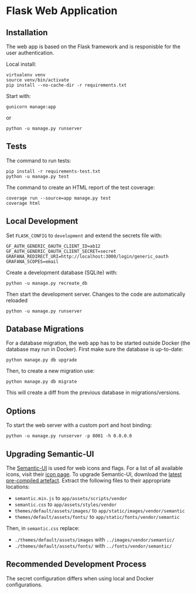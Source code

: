 # Flask Web Application

## Installation

The web app is based on the Flask framework and is responisble for the user authentication.

Local install:

    virtualenv venv
    source venv/bin/activate
    pip install --no-cache-dir -r requirements.txt

Start with:

    gunicorn manage:app

or

    python -u manage.py runserver

## Tests

The command to run tests:

    pip install -r requirements-test.txt
    python -u manage.py test

The command to create an HTML report of the test coverage:

    coverage run --source=app manage.py test
    coverage html

## Local Development

Set `FLASK_CONFIG` to `development` and extend the secrets file with:

    GF_AUTH_GENERIC_OAUTH_CLIENT_ID=ab12
    GF_AUTH_GENERIC_OAUTH_CLIENT_SECRET=secret
    GRAFANA_REDIRECT_URI=http://localhost:3000/login/generic_oauth
    GRAFANA_SCOPES=email

Create a development database (SQLite) with:

    python -u manage.py recreate_db

Then start the development server. Changes to the code are automatically reloaded

    python -u manage.py runserver

## Database Migrations

For a database migration, the web app has to be started outside Docker (the database may run in Docker). First make sure the database is up-to-date:

    python manage.py db upgrade

Then, to create a new migration use:

    python manage.py db migrate

This will create a diff from the previous database in migrations/versions.

## Options

To start the web server with a custom port and host binding:

    python -u manage.py runserver -p 8001 -h 0.0.0.0

## Upgrading Semantic-UI

The [Semantic-UI][1] is used for web icons and flags. For a list of all available icons, visit their [icon page][2]. To upgrade Semantic-UI, download the [latest pre-compiled artefact][3]. Extract the following files to their appropriate locations:

- `semantic.min.js` to `app/assets/scripts/vendor`
- `semantic.css` to `app/assets/styles/vendor`
- `themes/default/assets/images/` to `app/static/images/vendor/semantic`
- `themes/default/assets/fonts/` to `app/static/fonts/vendor/semantic`

Then, in `semantic.css` replace:

- `./themes/default/assets/images` with `../images/vendor/semantic/`
- `./themes/default/assets/fonts/` with `../fonts/vendor/semantic/`

## Recommended Development Process

The secret configuration differs when using local and Docker configurations.


[1]: https://semantic-ui.com/
[2]: https://semantic-ui.com/elements/icon.html
[3]: https://github.com/Semantic-Org/Semantic-UI-CSS/archive/master.zip